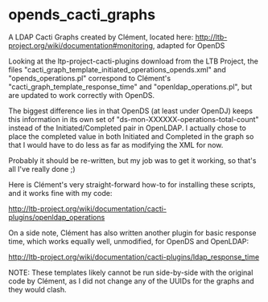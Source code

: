 opends_cacti_graphs
===================

A LDAP Cacti Graphs created by Clément, located here: http://ltb-project.org/wiki/documentation#monitoring, adapted for OpenDS

Looking at the ltp-project-cacti-plugins download from the LTB Project, the files "cacti_graph_template_initiated_operations_opends.xml" and "opends_operations.pl" correspond to Clément's "cacti_graph_template_response_time" and "openldap_operations.pl", but are updated to work correctly with OpenDS.

The biggest difference lies in that OpenDS (at least under OpenDJ) keeps this information in its own set of "ds-mon-XXXXXX-operations-total-count" instead of the Initiated/Completed pair in OpenLDAP.  I actually chose to place the completed value in both Initiated and Completed in the graph so that I would have to do less as far as modifying the XML for now.

Probably it should be re-written, but my job was to get it working, so that's all I've really done ;)

Here is Clément's very straight-forward how-to for installing these scripts, and it works fine with my code:

http://ltb-project.org/wiki/documentation/cacti-plugins/openldap_operations

On a side note, Clément has also written another plugin for basic response time, which works equally well, unmodified, for OpenDS and OpenLDAP:

http://ltb-project.org/wiki/documentation/cacti-plugins/ldap_response_time

NOTE: These templates likely cannot be run side-by-side with the original code by Clément, as I did not change any of the UUIDs for the graphs and they would clash.

